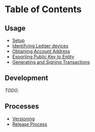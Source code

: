 # Table of Contents

<!-- This is a table of contents used by GitBook. -->

## Usage

- [Setup](usage/setup.md)
- [Identifying Ledger devices](usage/devices.md)
- [Obtaining Account Address](usage/address.md)
- [Exporting Public Key to Entity](usage/entity.md)
- [Generating and Signing Transactions](usage/transactions.md)

## Development

_TODO._

## Processes

- [Versioning](versioning.md)
- [Release Process](release-process.md)
